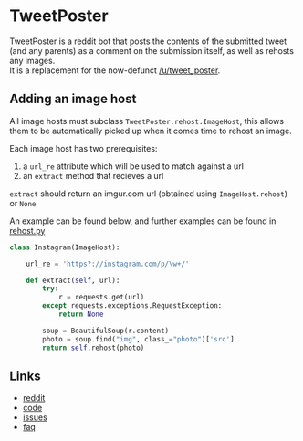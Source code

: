 TweetPoster
======

TweetPoster is a reddit bot that posts the contents of the submitted tweet (and any parents)
as a comment on the submission itself, as well as rehosts any images.  
It is a replacement for the now-defunct [/u/tweet_poster](http://www.reddit.com/user/tweet_poster).


## Adding an image host

All image hosts must subclass `TweetPoster.rehost.ImageHost`, this allows them to
be automatically picked up when it comes time to rehost an image.

Each image host has two prerequisites:

 1. a `url_re` attribute which will be used to match against a url
 2. an `extract` method that recieves a url

`extract` should return an imgur.com url (obtained using `ImageHost.rehost`) or `None`

An example can be found below, and further examples can be found in [rehost.py](https://github.com/buttscicles/TweetPoster/blob/master/TweetPoster/rehost.py)

```python
class Instagram(ImageHost):

    url_re = 'https?://instagram.com/p/\w+/'

    def extract(self, url):
        try:
            r = requests.get(url)
        except requests.exceptions.RequestException:
            return None

        soup = BeautifulSoup(r.content)
        photo = soup.find("img", class_="photo")['src']
        return self.rehost(photo)
```

## Links
 - [reddit](http://www.reddit.com/user/TweetPoster)
 - [code](https://github.com/buttscicles/TweetPoster)
 - [issues](https://github.com/buttscicles/TweetPoster/issues)
 - [faq](http://www.reddit.com/r/TweetPoster/comments/13relk/faq/)
